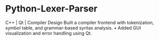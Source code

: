 # Python-Lexer-Parser
 C++ | Qt | Compiler Design  Built a compiler frontend with tokenization, symbol table, and grammar-based syntax analysis.  •  Added GUI visualization and error handling using Qt.
